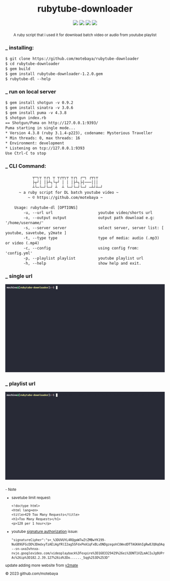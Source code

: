 <div align="center">

# rubytube-downloader

![](https://img.shields.io/badge/motebaya-blue?style=flat&logo=Coursera&logoColor=white)
![](https://img.shields.io/badge/ruby-package-red?logo=ruby)
![](https://img.shields.io/github/downloads/motebaya/yshort-downloader/total.svg?style=flat&color=green&logo=GoogleChrome&logoColor=yellow)
<a href="https://www.ruby-lang.org/en/" target="_blank"> ![](https://img.shields.io/badge/installing-ruby-orange?logo=linux&logoColor=black)</a>

<sub>A ruby script that i used it for download batch video or audio from youtube playlist</sub>

</div>

### \_ installing:

```
$ git clone https://github.com/motebaya/rubytube-downloader
$ cd rubytube-downloader
$ gem build
$ gem install rubytube-downloader-1.2.0.gem
$ rubytube-dl --help
```

### \_ run on local server

```
$ gem install shotgun -v 0.9.2
$ gem install sinatra -v 3.0.6
$ gem install puma -v 4.3.8
$ shotgun index.rb
== Shotgun/Puma on http://127.0.0.1:9393/
Puma starting in single mode...
* Version 4.3.8 (ruby 3.1.4-p223), codename: Mysterious Traveller
* Min threads: 0, max threads: 16
* Environment: development
* Listening on tcp://127.0.0.1:9393
Use Ctrl-C to stop
```

### \_ CLI Command:

```
            ┬─┐┬ ┬┌┐ ┬ ┬┌┬┐┬ ┬┌┐ ┌─┐ ┌┬┐┬
            ├┬┘│ │├┴┐└┬┘ │ │ │├┴┐├┤───│││
            ┴└─└─┘└─┘ ┴  ┴ └─┘└─┘└─┘ ─┴┘┴─┘
      ~ a ruby script for DL batch youtube video ~
          ~ © https://github.com/motebaya ~

    Usage: rubytube-dl [OPTIONS]
        -u, --url url                    youtube video/shorts url
        -o, --output output              output path download e.g: '/home/username/'
        -s, --server server              select server, server list: [ youtube, savetube, y2mate ]
        -t, --type type                  type of media: audio (.mp3) or video (.mp4)
        -c, --config                     using config from: 'config.yml'
        -p, --playlist playlist          youtube playlist url
        -h, --help                       show help and exit.
```

### \_ single url

![from single](./src/demo1.gif)

### \_ playlist url

![from playlist](./src/demo2.gif)

<sub>
- Note

- savetube limit request:

  <pre><code>&lt;!doctype html&gt;
  &lt;html lang=en&gt;
  &lt;title&gt;429 Too Many Requests&lt;/title&gt;
  &lt;h1&gt;Too Many Requests&lt;/h1&gt;
  &lt;p&gt;120 per 1 hour&lt;/p&gt;
  </code></pre>

- youtube [signature authorization](https://github.com/ytdl-org/youtube-dl/blob/211cbfd5d46025a8e4d8f9f3d424aaada4698974/youtube_dl/extractor/youtube.py#L1574) issue:

  ```
  "signatureCipher":"s=_%3DUVUYL4RQgaW7wZtZMBwYK199-NuGB9GFGcDD%3DmdxyTzAEiAgfRlI2ag5SFdxPkA1qFxBLvDNDgzegohCUWxdDTTAGKAhIgRw8JQ0qOAqOAqOO\u0026sp=sig\u0026url=https://rr4---sn-uxa3vhnxa-nvje.googlevideo.com/videoplayback%3Fexpire%3D1683329429%26ei%3DNT1VZLmACIuJg8UPr8mu-Ac%26ip%3D182.2.39.127%26id%3Do......_5qg%253D%253D"
  ```

update adding more website from <a href="https://www.y2mate.com/en560" target="_blank"> y2mate</a>
<br>

&copy; 2023 github.com/motebaya
</sub>
